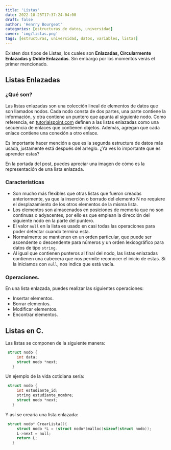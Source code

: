 ```yaml
---
title: 'Listas'
date: 2022-10-25T17:37:24-04:00
draft: false
author: 'Henrry Bourgeot'
categories: [estructuras de datos, universidad]
cover: 'img/listas.png'
tags: [estructuras, universidad, datos, variables, listas]
---
```


Existen dos tipos de Listas, los cuales son **Enlazadas, Circularmente Enlazadas y Doble Enlazadas**. Sin embargo por los momentos verás el primer mencionado.

## Listas Enlazadas

### ¿Qué son?

Las listas enlazadas son una colección lineal de elementos de datos que son llamados nodos. Cada nodo consta de dos partes, una parte contiene la información, y otra contiene un puntero que apunta al siguiente nodo. Como referencia, en [tutorialspoint.com](https://www.tutorialspoint.com/data_structures_algorithms/linked_list_algorithms.htm) definen a las listas enlazadas como una secuencia de enlaces que contienen objetos. Además, agregan que cada enlace contiene una conexión a otro enlace.

Es importante hacer mención a que es la segunda estructura de datos más usada, justamente está después del arreglo. ¿Ya ves lo importante que es aprender estas?

En la portada del post, puedes apreciar una imagen de cómo es la representación de una lista enlazada.

### Características

- Son mucho más flexibles que otras listas que fueron creadas anteriormente, ya que la inserción o borrado del elemento N no requiere el desplazamiento de los otros elementos de la misma lista.
- Los elementos son almacenados en posiciones de memoria que no son continuas o adyacentes, por ello es que emplean la dirección del siguiente nodo en la parte del puntero.
- El valor `null` en la lista es usado en casi todas las operaciones para poder detectar cuando termina esta.
- Normalmente se mantienen en un orden particular, que puede ser ascendente o descendente para números y un orden lexicográfico para datos de tipo `string`.
- Al igual que contienen punteros al final del nodo, las listas enlazadas contienen una cabecera que nos permite reconocer el inicio de estas. Si la iniciamos con `null`, nos indica que está vacía.

### Operaciones.

En una lista enlazada, puedes realizar las siguientes operaciones:

- Insertar elementos.
- Borrar elementos.
- Modificar elementos.
- Encontrar elementos.

## Listas en C.

Las listas se componen de la siguiente manera:

```c
 struct nodo {
     int data;
     struct nodo *next;
   }
```

Un ejemplo de la vida cotidiana sería:

```c
 struct nodo {
     int estudiante_id;
     string estudiante_nombre;
     struct nodo *next;
   }
```

Y así se crearía una lista enlazada:

```c
 struct nodo* CrearLista(){
     struct nodo *L = (struct nodo*)malloc(sizeof(struct nodo));
     L->next = null;
     return L;
   }
```
